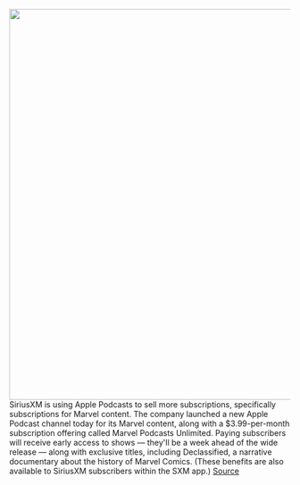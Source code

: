 <img src='https://cdn.vox-cdn.com/thumbor/vYo705CVUeJpLAQ84IlZCEtNK7Y=/0x0:2865x1910/1200x800/filters:focal(1204x726:1662x1184)/cdn.vox-cdn.com/uploads/chorus_image/image/69888455/marvelpodcasts.0.jpg' width='700px' /><br/>
SiriusXM is using Apple Podcasts to sell more subscriptions, specifically subscriptions for Marvel content. The company launched a new Apple Podcast channel today for its Marvel content, along with a $3.99-per-month subscription offering called Marvel Podcasts Unlimited. Paying subscribers will receive early access to shows — they'll be a week ahead of the wide release — along with exclusive titles, including Declassified, a narrative documentary about the history of Marvel Comics. (These benefits are also available to SiriusXM subscribers within the SXM app.)
<a href='https://www.theverge.com/2021/9/21/22685768/marvel-podcasts-siriusxm-apple-subscription-unlimited-price'> Source <a/>